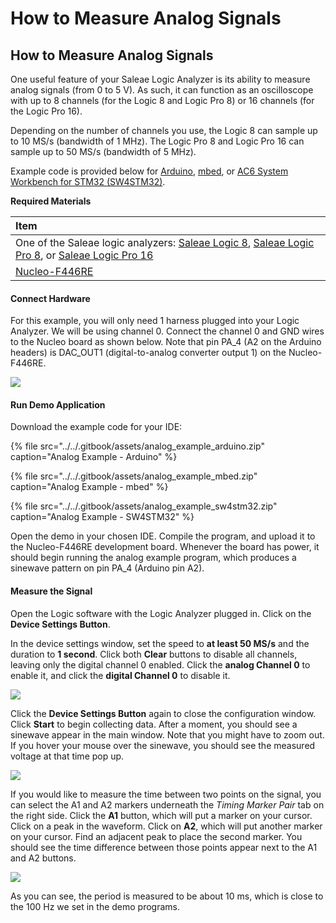 # How to Measure Analog Signals

## How to Measure Analog Signals

One useful feature of your Saleae Logic Analyzer is its ability to measure analog signals \(from 0 to 5 V\). As such, it can function as an oscilloscope with up to 8 channels \(for the Logic 8 and Logic Pro 8\) or 16 channels \(for the Logic Pro 16\).

Depending on the number of channels you use, the Logic 8 can sample up to 10 MS/s \(bandwidth of 1 MHz\). The Logic Pro 8 and Logic Pro 16 can sample up to 50 MS/s \(bandwidth of 5 MHz\).

Example code is provided below for [Arduino](https://www.arduino.cc/), [mbed](https://os.mbed.com/), or [AC6 System Workbench for STM32 \(SW4STM32\)](http://www.openstm32.org/).

**Required Materials**

| Item |
| :--- |
| One of the Saleae logic analyzers: [Saleae Logic 8](https://usd.saleae.com/products/saleae-logic-8), [Saleae Logic Pro 8](https://usd.saleae.com/products/saleae-logic-pro-8), or [Saleae Logic Pro 16](https://usd.saleae.com/products/saleae-logic-pro-16)​ |
| ​[Nucleo-F446RE](https://www.digikey.com/product-detail/en/stmicroelectronics/NUCLEO-F446RE/497-15882-ND/5347712)​ |

#### Connect Hardware <a id="connect-hardware-1"></a>

For this example, you will only need 1 harness plugged into your Logic Analyzer. We will be using channel 0. Connect the channel 0 and GND wires to the Nucleo board as shown below. Note that pin PA\_4 \(A2 on the Arduino headers\) is DAC\_OUT1 \(digital-to-analog converter output 1\) on the Nucleo-F446RE.

![](https://blobscdn.gitbook.com/v0/b/gitbook-28427.appspot.com/o/assets%2F-LJyR1KEnjYBK2_cUw23%2F-LJyTJ_59L9MNB5rtuO1%2F-LJyUGqz8pX8u2IrsH9o%2Fdac_circuit_fritzing.png?alt=media&token=225e35c7-9d38-4d6b-91f4-e1febb02d810)

#### Run Demo Application <a id="run-demo-application-1"></a>

Download the example code for your IDE:

{% file src="../../.gitbook/assets/analog\_example\_arduino.zip" caption="Analog Example - Arduino" %}

{% file src="../../.gitbook/assets/analog\_example\_mbed.zip" caption="Analog Example - mbed" %}

{% file src="../../.gitbook/assets/analog\_example\_sw4stm32.zip" caption="Analog Example - SW4STM32" %}

Open the demo in your chosen IDE. Compile the program, and upload it to the Nucleo-F446RE development board. Whenever the board has power, it should begin running the analog example program, which produces a sinewave pattern on pin PA\_4 \(Arduino pin A2\).

#### Measure the Signal <a id="measure-the-signal"></a>

Open the Logic software with the Logic Analyzer plugged in. Click on the **Device Settings Button**.

In the device settings window, set the speed to **at least 50 MS/s** and the duration to **1 second**. Click both **Clear** buttons to disable all channels, leaving only the digital channel 0 enabled. Click the **analog Channel 0** to enable it, and click the **digital Channel 0** to disable it.

![](https://blobscdn.gitbook.com/v0/b/gitbook-28427.appspot.com/o/assets%2F-LJyR1KEnjYBK2_cUw23%2F-LK-cRuCDRBtYSjHV9yh%2F-LK-clHYPddikr9Fx906%2Fscreen_12.png?alt=media&token=3c286b86-ecb5-486c-86d3-deb17426ca22)

Click the **Device Settings Button** again to close the configuration window. Click **Start** to begin collecting data. After a moment, you should see a sinewave appear in the main window. Note that you might have to zoom out. If you hover your mouse over the sinewave, you should see the measured voltage at that time pop up.

![](https://blobscdn.gitbook.com/v0/b/gitbook-28427.appspot.com/o/assets%2F-LJyR1KEnjYBK2_cUw23%2F-LK-cRuCDRBtYSjHV9yh%2F-LK-clH_kHrFi66a1M7G%2Fscreen_13.png?alt=media&token=fa0c877a-994f-49eb-814a-968cbeb3e3f5)

If you would like to measure the time between two points on the signal, you can select the A1 and A2 markers underneath the _Timing Marker Pair_ tab on the right side. Click the **A1** button, which will put a marker on your cursor. Click on a peak in the waveform. Click on **A2**, which will put another marker on your cursor. Find an adjacent peak to place the second marker. You should see the time difference between those points appear next to the A1 and A2 buttons.

![](https://blobscdn.gitbook.com/v0/b/gitbook-28427.appspot.com/o/assets%2F-LJyR1KEnjYBK2_cUw23%2F-LK-cRuCDRBtYSjHV9yh%2F-LK-clHb9XOAgIi8tc0p%2Fscreen_14.png?alt=media&token=e7a605a8-2078-47c0-aff8-80d9e1996c41)

As you can see, the period is measured to be about 10 ms, which is close to the 100 Hz we set in the demo programs.

